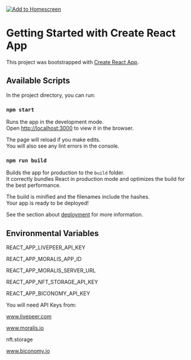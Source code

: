 [![Add to Homescreen](https://img.shields.io/badge/Skynet-Add%20To%20Homescreen-00c65e?logo=skynet&labelColor=0d0d0d)](https://homescreen.hns.siasky.net/#/skylink/AQDnqxkw9uq5qVRckdtkve-ED8vJqhwZJf38CQ3YYOqF9Agit)

# Getting Started with Create React App

This project was bootstrapped with [Create React App](https://github.com/facebook/create-react-app).

## Available Scripts

In the project directory, you can run:

### `npm start`

Runs the app in the development mode.\
Open [http://localhost:3000](http://localhost:3000) to view it in the browser.

The page will reload if you make edits.\
You will also see any lint errors in the console.



### `npm run build`

Builds the app for production to the `build` folder.\
It correctly bundles React in production mode and optimizes the build for the best performance.

The build is minified and the filenames include the hashes.\
Your app is ready to be deployed!

See the section about [deployment](https://facebook.github.io/create-react-app/docs/deployment) for more information.

## Environmental Variables
 REACT_APP_LIVEPEER_API_KEY

 REACT_APP_MORALIS_APP_ID
 
 REACT_APP_MORALIS_SERVER_URL
 
 REACT_APP_NFT_STORAGE_API_KEY  
 
 REACT_APP_BICONOMY_API_KEY

 You will need API Keys from:
 
 www.livepeer.com

 www.moralis.io

 nft.storage

 www.biconomy.io